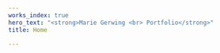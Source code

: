 ```yaml
---
works_index: true
hero_text: "<strong>Marie Gerwing <br> Portfolio</strong>"
title: Home

---
```

<Hero :text="$page.frontmatter.hero_text" />
<WorksList3/>


